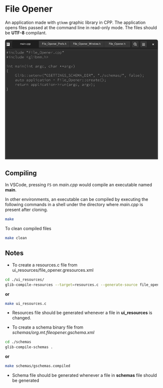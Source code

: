# File Opener

An application made with `gtkmm` graphic library in CPP. The application opens files passed at the command line in read-only mode. The files should be **UTF-8** compilant.

![A screenshot of image](/misc/screenshot-1.png)

## Compiling
In VSCode, pressing `F5` on *main.cpp* would compile an executable named **main**.

In other environments, an executable can be compiled by executing the following commands in a shell under the directory where *main.cpp* is present after cloning.

```bash
make
```

To clean compiled files
```bash
make clean
```

## Notes
- To create a resources.c file from ui_resources/file_opener.gresources.xml
```bash
cd ./ui_resources/
glib-compile-resources --target=resources.c --generate-source file_opener.gresources.xml
```
**or**
```bash
make ui_resources.c
```

- Resources file should be generated whenever a file in **ui_resources** is changed.

- To create a schema binary file from *schemas/org.mt.fileopener.gschema.xml*
```bash
cd ./schemas
glib-compile-schemas .
```
**or**
```bash
make schemas/gschemas.compiled
```

- Schema file should be generated whenever a file in **schemas** file should be generated
